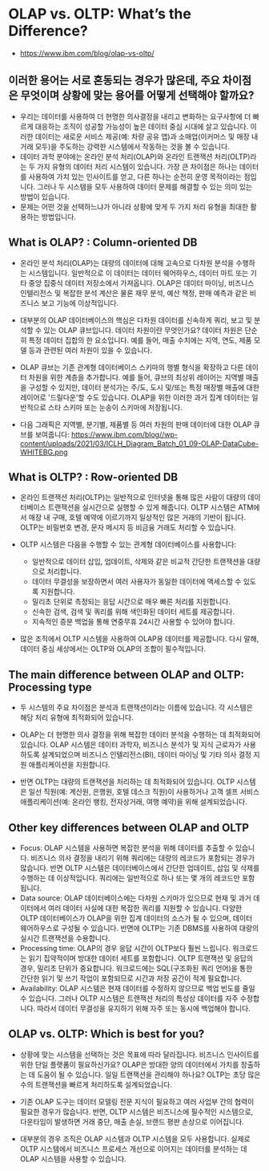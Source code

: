 # OLAP vs. OLTP: What’s the Difference?

- https://www.ibm.com/blog/olap-vs-oltp/

## 이러한 용어는 서로 혼동되는 경우가 많은데, 주요 차이점은 무엇이며 상황에 맞는 용어를 어떻게 선택해야 할까요?
- 우리는 데이터를 사용하여 더 현명한 의사결정을 내리고 변화하는 요구사항에 더 빠르게 대응하는 조직이 성공할 가능성이 높은 데이터 중심 시대에 살고 있습니다. 이러한 데이터는 새로운 서비스 제공(예: 차량 공유 앱)과 소매업(이커머스 및 매장 내 거래 모두)을 주도하는 강력한 시스템에서 작동하는 것을 볼 수 있습니다.
- 데이터 과학 분야에는 온라인 분석 처리(OLAP)와 온라인 트랜잭션 처리(OLTP)라는 두 가지 유형의 데이터 처리 시스템이 있습니다. 가장 큰 차이점은 하나는 데이터를 사용하여 가치 있는 인사이트를 얻고, 다른 하나는 순전히 운영 목적이라는 점입니다. 그러나 두 시스템을 모두 사용하여 데이터 문제를 해결할 수 있는 의미 있는 방법이 있습니다.
- 문제는 어떤 것을 선택하느냐가 아니라 상황에 맞게 두 가지 처리 유형을 최대한 활용하는 방법입니다.

## What is OLAP? : Column-oriented DB

- 온라인 분석 처리(OLAP)는 대량의 데이터에 대해 고속으로 다차원 분석을 수행하는 시스템입니다. 일반적으로 이 데이터는 데이터 웨어하우스, 데이터 마트 또는 기타 중앙 집중식 데이터 저장소에서 가져옵니다. OLAP은 데이터 마이닝, 비즈니스 인텔리전스 및 복잡한 분석 계산은 물론 재무 분석, 예산 책정, 판매 예측과 같은 비즈니스 보고 기능에 이상적입니다.

- 대부분의 OLAP 데이터베이스의 핵심은 다차원 데이터를 신속하게 쿼리, 보고 및 분석할 수 있는 OLAP 큐브입니다. 데이터 차원이란 무엇인가요? 데이터 차원은 단순히 특정 데이터 집합의 한 요소입니다. 예를 들어, 매출 수치에는 지역, 연도, 제품 모델 등과 관련된 여러 차원이 있을 수 있습니다.

- OLAP 큐브는 기존 관계형 데이터베이스 스키마의 행별 형식을 확장하고 다른 데이터 차원을 위한 계층을 추가합니다. 예를 들어, 큐브의 최상위 레이어는 지역별 매출을 구성할 수 있지만, 데이터 분석가는 주/도, 도시 및/또는 특정 매장별 매출에 대한 레이어로 '드릴다운'할 수도 있습니다. OLAP을 위한 이러한 과거 집계 데이터는 일반적으로 스타 스키마 또는 눈송이 스키마에 저장됩니다.

- 다음 그래픽은 지역별, 분기별, 제품별 등 여러 차원의 판매 데이터에 대한 OLAP 큐브를 보여줍니다:
    https://www.ibm.com/blog//wp-content/uploads/2021/03/ICLH_Diagram_Batch_01_09-OLAP-DataCube-WHITEBG.png

## What is OLTP? : Row-oriented DB
- 온라인 트랜잭션 처리(OLTP)는 일반적으로 인터넷을 통해 많은 사람이 대량의 데이터베이스 트랜잭션을 실시간으로 실행할 수 있게 해줍니다. OLTP 시스템은 ATM에서 매장 내 구매, 호텔 예약에 이르기까지 일상적인 많은 거래의 기반이 됩니다. OLTP는 비밀번호 변경, 문자 메시지 등 비금융 거래도 처리할 수 있습니다.

- OLTP 시스템은 다음을 수행할 수 있는 관계형 데이터베이스를 사용합니다:
    - 일반적으로 데이터 삽입, 업데이트, 삭제와 같은 비교적 간단한 트랜잭션을 대량으로 처리합니다.
    - 데이터 무결성을 보장하면서 여러 사용자가 동일한 데이터에 액세스할 수 있도록 지원합니다.
    - 밀리초 단위로 측정되는 응답 시간으로 매우 빠른 처리를 지원합니다.
    - 신속한 검색, 검색 및 쿼리를 위해 색인화된 데이터 세트를 제공합니다.
    - 지속적인 증분 백업을 통해 연중무휴 24시간 사용할 수 있어야 합니다.

- 많은 조직에서 OLTP 시스템을 사용하여 OLAP용 데이터를 제공합니다. 다시 말해, 데이터 중심 세상에서는 OLTP와 OLAP의 조합이 필수적입니다.

## The main difference between OLAP and OLTP: Processing type
- 두 시스템의 주요 차이점은 분석과 트랜잭션이라는 이름에 있습니다. 각 시스템은 해당 처리 유형에 최적화되어 있습니다.

- OLAP는 더 현명한 의사 결정을 위해 복잡한 데이터 분석을 수행하는 데 최적화되어 있습니다. OLAP 시스템은 데이터 과학자, 비즈니스 분석가 및 지식 근로자가 사용하도록 설계되었으며 비즈니스 인텔리전스(BI), 데이터 마이닝 및 기타 의사 결정 지원 애플리케이션을 지원합니다.

- 반면 OLTP는 대량의 트랜잭션을 처리하는 데 최적화되어 있습니다. OLTP 시스템은 일선 직원(예: 계산원, 은행원, 호텔 데스크 직원)이 사용하거나 고객 셀프 서비스 애플리케이션(예: 온라인 뱅킹, 전자상거래, 여행 예약)을 위해 설계되었습니다.

## Other key differences between OLAP and OLTP
- Focus: OLAP 시스템을 사용하면 복잡한 분석을 위해 데이터를 추출할 수 있습니다. 비즈니스 의사 결정을 내리기 위해 쿼리에는 대량의 레코드가 포함되는 경우가 많습니다. 반면 OLTP 시스템은 데이터베이스에서 간단한 업데이트, 삽입 및 삭제를 수행하는 데 이상적입니다. 쿼리에는 일반적으로 하나 또는 몇 개의 레코드만 포함됩니다.
- Data source: OLAP 데이터베이스에는 다차원 스키마가 있으므로 현재 및 과거 데이터에서 여러 데이터 사실에 대한 복잡한 쿼리를 지원할 수 있습니다. 다양한 OLTP 데이터베이스가 OLAP을 위한 집계 데이터의 소스가 될 수 있으며, 데이터 웨어하우스로 구성될 수 있습니다. 반면에 OLTP는 기존 DBMS를 사용하여 대량의 실시간 트랜잭션을 수용합니다.
- Processing time: OLAP의 경우 응답 시간이 OLTP보다 훨씬 느립니다. 워크로드는 읽기 집약적이며 방대한 데이터 세트를 포함합니다. OLTP 트랜잭션 및 응답의 경우, 밀리초 단위가 중요합니다. 워크로드에는 SQL(구조화된 쿼리 언어)을 통한 간단한 읽기 및 쓰기 작업이 포함되므로 시간과 저장 공간이 적게 필요합니다.
- Availability: OLAP 시스템은 현재 데이터를 수정하지 않으므로 백업 빈도를 줄일 수 있습니다. 그러나 OLTP 시스템은 트랜잭션 처리의 특성상 데이터를 자주 수정합니다. 따라서 데이터 무결성을 유지하기 위해 자주 또는 동시에 백업해야 합니다.

## OLAP vs. OLTP: Which is best for you?
- 상황에 맞는 시스템을 선택하는 것은 목표에 따라 달라집니다. 비즈니스 인사이트를 위한 단일 플랫폼이 필요하신가요? OLAP은 방대한 양의 데이터에서 가치를 창출하는 데 도움이 될 수 있습니다. 일일 트랜잭션을 관리해야 하나요? OLTP는 초당 많은 수의 트랜잭션을 빠르게 처리하도록 설계되었습니다.

- 기존 OLAP 도구는 데이터 모델링 전문 지식이 필요하고 여러 사업부 간의 협력이 필요한 경우가 많습니다. 반면, OLTP 시스템은 비즈니스에 필수적인 시스템으로, 다운타임이 발생하면 거래 중단, 매출 손실, 브랜드 평판 손상으로 이어집니다.

- 대부분의 경우 조직은 OLAP 시스템과 OLTP 시스템을 모두 사용합니다. 실제로 OLTP 시스템에서 비즈니스 프로세스 개선으로 이어지는 데이터를 분석하는 데 OLAP 시스템을 사용할 수 있습니다.

